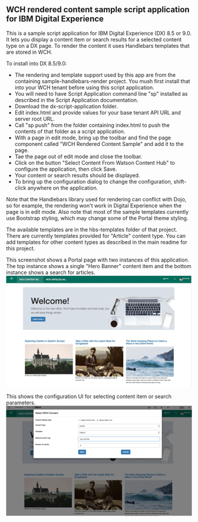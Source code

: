 ## WCH rendered content sample script application for IBM Digital Experience

This is a sample script application for IBM Digital Experience (DX) 8.5 or 9.0. It lets you display a content item or search results for a selected content type on a DX page. To render the content it uses Handlebars templates that are stored in WCH.

To install into DX 8.5/9.0:
- The rendering and template support used by this app are from the containing sample-handlebars-render project. You mush first install that into your WCH tenant before using this script application.
- You will need to have Script Application command line "sp" installed as described in the Script Application documentation.
- Download the dx-script-application folder.
- Edit index.html and provide values for your base tenant API URL and server root URL.
- Call "sp push" from the folder containing index.html to push the contents of that folder as a script application.
- With a page in edit mode, bring up the toolbar and find the page component called "WCH Rendered Content Sample" and add it to the page.
- Tae the page out of edit mode and close the toolbar.
- Click on the button "Select Content From Watson Content Hub" to configure the application, then click Save.
- Your content or search results should be displayed.
- To bring up the configuration dialog to change the configuration, shift-click anywhere on the application.

Note that the Handlebars library used for rendering can conflict with Dojo, so for example, the rendering won't work in Digital Experience when the page is in edit mode. Also note that most of the sample templates currently use Bootstrap styling, which may change some of the Portal theme styling.

The available templates are in the hbs-templates folder of that project. There are currently templates provided for "Article" content type. You can add templates for other content types as described in the main readme for this project.

This screenshot shows a Portal page with two instances of this application. The top instance shows a single "Hero Banner" content item and the bottom instance shows a search for articles.
![Alt text](../docs/dx-script-app.jpg?raw=true "Sample screenshot")

This shows the configuration UI for selecting content item or search parameters.
![Alt text](../docs/dx-script-app-configuration.jpg?raw=true "Sample configuration screenshot")

